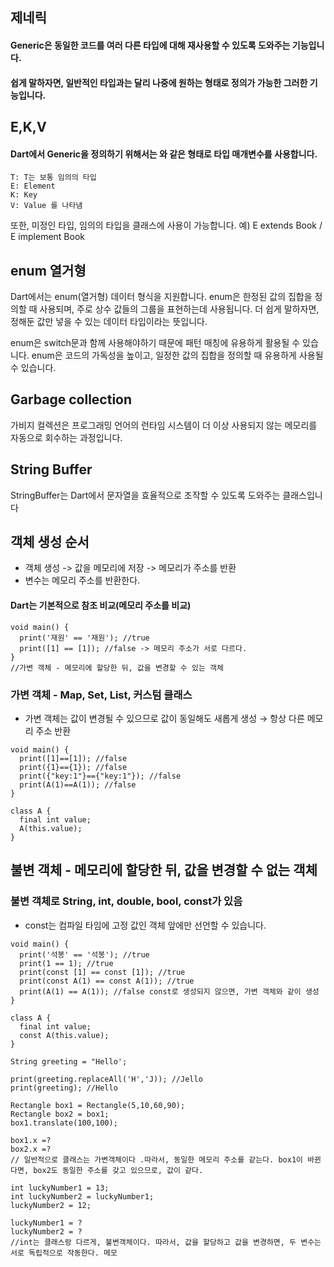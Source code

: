 ## 제네릭
#### Generic은 동일한 코드를 여러 다른 타입에 대해 재사용할 수 있도록 도와주는 기능입니다.
#### 쉽게 말하자면, 일반적인 타입과는 달리 나중에 원하는 형태로 정의가 가능한 그러한 기능입니다.

## E,K,V 

#### Dart에서 Generic을 정의하기 위해서는 <T>와 같은 형태로 타입 매개변수를 사용합니다. 

```
T: T는 보통 임의의 타입
E: Element
K: Key
V: Value 를 나타냄 
```

또한, 미정인 타입, 임의의 타입을 클래스에 사용이 가능합니다. 
예) E extends Book / E implement Book


## enum 열거형 

Dart에서는 enum(열거형) 데이터 형식을 지원합니다.
enum은 한정된 값의 집합을 정의할 때 사용되며, 주로 상수 값들의 그룹을 표현하는데 사용됩니다. 더 쉽게 말하자면, 정해둔 값만 넣을 수 있는 데이터 타입이라는 뜻입니다.

 enum은 switch문과 함께 사용해야하기 때문에 패턴 매칭에 유용하게 활용될 수 있습니다.
enum은 코드의 가독성을 높이고, 일정한 값의 집합을 정의할 때 유용하게 사용될 수 있습니다.

## Garbage collection
가비지 컬렉션은 프로그래밍 언어의 런타임 시스템이 더 이상 사용되지 않는 메모리를 자동으로 회수하는 과정입니다.

## String Buffer
StringBuffer는 Dart에서 문자열을 효율적으로 조작할 수 있도록 도와주는 클래스입니다

## 객체 생성 순서 
- 객체 생성 -> 값을 메모리에 저장 -> 메모리가 주소를 반환 
- 변수는 메모리 주소를 반환한다. 

#### Dart는 기본적으로 참조 비교(메모리 주소를 비교) 

```
void main() {
  print('재원' == '재원'); //true
  print([1] == [1]); //false -> 메모리 주소가 서로 다르다. 
}
//가변 객체 - 메모리에 할당한 뒤, 값을 변경할 수 있는 객체 
```
### 가변 객체 - Map, Set, List, 커스텀 클래스 
- 가변 객체는 값이 변경될 수 있으므로 값이 동일해도 새롭게 생성 → 항상 다른 메모리 주소 반환

```
void main() { 
  print([1]==[1]); //false
  print({1}=={1}); //false
  print({"key:1"}=={"key:1"}); //false 
  print(A(1)==A(1)); //false
}

class A {
  final int value;
  A(this.value);
}
```

## 불변 객체 - 메모리에 할당한 뒤, 값을 변경할 수 없는 객체 
###  불변 객체로 String, int, double, bool, const가 있음

- const는 컴파일 타임에 고정 값인 객체 앞에만 선언할 수 있습니다.

```
void main() {
  print('석봉' == '석봉'); //true
  print(1 == 1); //true
  print(const [1] == const [1]); //true
  print(const A(1) == const A(1)); //true
  print(A(1) == A(1)); //false const로 생성되지 않으면, 가변 객체와 같이 생성
}

class A {
  final int value;
  const A(this.value);
}

```

```
String greeting = "Hello';

print(greeting.replaceAll('H','J)); //Jello
print(greeting); //Hello

```

```
Rectangle box1 = Rectangle(5,10,60,90);
Rectangle box2 = box1;
box1.translate(100,100);

box1.x =?
box2.x =? 
// 일반적으로 클래스는 가변객체이다 .따라서, 동일한 메모리 주소를 같는다. box1이 바뀐다면, box2도 동일한 주소를 갖고 있으므로, 값이 같다.   
```

```
int luckyNumber1 = 13;
int luckyNumber2 = luckyNumber1;
luckyNumber2 = 12;

luckyNumber1 = ?
luckyNumber2 = ?
//int는 클래스랑 다르게, 불변객체이다. 따라서, 값을 할당하고 값을 변경하면, 두 변수는 서로 독립적으로 작동한다. 메모
```